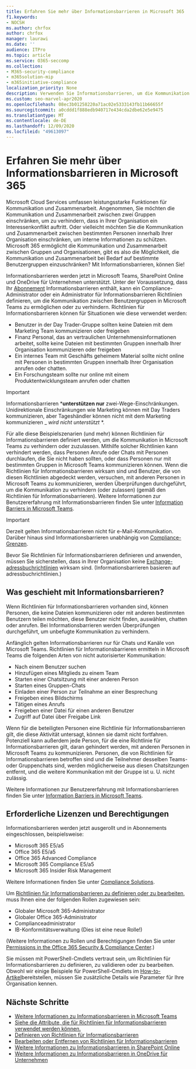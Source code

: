```yaml
---
title: Erfahren Sie mehr über Informationsbarrieren in Microsoft 365
f1.keywords:
- NOCSH
ms.author: chrfox
author: chrfox
manager: laurawi
ms.date: ''
audience: ITPro
ms.topic: article
ms.service: O365-seccomp
ms.collection:
- M365-security-compliance
- m365solution-mip
- m365initiative-compliance
localization_priority: None
description: Verwenden Sie Informationsbarrieren, um die Kommunikation mit Microsoft Teams in Ihrer Organisation sicherzustellen.
ms.custom: seo-marvel-apr2020
ms.openlocfilehash: 08ec3b01258220a71ac02e5333143fb11b66655f
ms.sourcegitcommit: a0cddd1f888edb940717e434cda2dbe62e5e9475
ms.translationtype: MT
ms.contentlocale: de-DE
ms.lasthandoff: 12/09/2020
ms.locfileid: "49613097"
---
```

# <a name="learn-about-information-barriers-in-microsoft-365"></a>Erfahren Sie mehr über Informationsbarrieren in Microsoft 365

Microsoft Cloud Services umfassen leistungsstarke Funktionen für Kommunikation und Zusammenarbeit. Angenommen, Sie möchten die Kommunikation und Zusammenarbeit zwischen zwei Gruppen einschränken, um zu verhindern, dass in Ihrer Organisation ein Interessenkonflikt auftritt. Oder vielleicht möchten Sie die Kommunikation und Zusammenarbeit zwischen bestimmten Personen innerhalb Ihrer Organisation einschränken, um interne Informationen zu schützen. Microsoft 365 ermöglicht die Kommunikation und Zusammenarbeit zwischen Gruppen und Organisationen, gibt es also die Möglichkeit, die Kommunikation und Zusammenarbeit bei Bedarf auf bestimmte Benutzergruppen einzuschränken? Mit Informationsbarrieren, können Sie! 

Informationsbarrieren werden jetzt in Microsoft Teams, SharePoint Online und OneDrive für Unternehmen unterstützt. Unter der Voraussetzung, dass Ihr [Abonnement](#required-licenses-and-permissions) Informationsbarrieren enthält, kann ein Compliance-Administrator oder ein Administrator für Informationsbarrieren Richtlinien definieren, um die Kommunikation zwischen Benutzergruppen in Microsoft Teams zu ermöglichen oder zu verhindern. Richtlinien für Informationsbarrieren können für Situationen wie diese verwendet werden:

- Benutzer in der Day Trader-Gruppe sollten keine Dateien mit dem Marketing Team kommunizieren oder freigeben
- Finanz Personal, das an vertraulichen Unternehmensinformationen arbeitet, sollte keine Dateien mit bestimmten Gruppen innerhalb Ihrer Organisation kommunizieren oder freigeben
- Ein internes Team mit Geschäfts geheimem Material sollte nicht online mit Personen in bestimmten Gruppen innerhalb Ihrer Organisation anrufen oder chatten.
- Ein Forschungsteam sollte nur online mit einem Produktentwicklungsteam anrufen oder chatten

> [!IMPORTANT]
> Informationsbarrieren ***unterstützen nur** zwei-Wege-Einschränkungen. Unidirektionale Einschränkungen wie Marketing können mit Day Traders kommunizieren, aber Tageshändler können nicht mit dem Marketing kommunizieren _ *_wird nicht unterstützt_* *.

Für alle diese Beispielszenarien (und mehr) können Richtlinien für Informationsbarrieren definiert werden, um die Kommunikation in Microsoft Teams zu verhindern oder zuzulassen. Mithilfe solcher Richtlinien kann verhindert werden, dass Personen Anrufe oder Chats mit Personen durchlaufen, die Sie nicht haben sollten, oder dass Personen nur mit bestimmten Gruppen in Microsoft Teams kommunizieren können. Wenn die Richtlinien für Informationsbarrieren wirksam sind und Benutzer, die von diesen Richtlinien abgedeckt werden, versuchen, mit anderen Personen in Microsoft Teams zu kommunizieren, werden Überprüfungen durchgeführt, um die Kommunikation zu verhindern (oder zulassen) (gemäß den Richtlinien für Informationsbarrieren). Weitere Informationen zur Benutzererfahrung mit Informationsbarrieren finden Sie unter [Information Barriers in Microsoft Teams](https://docs.microsoft.com/MicrosoftTeams/information-barriers-in-teams).

> [!IMPORTANT]
> Derzeit gelten Informationsbarrieren nicht für e-Mail-Kommunikation. Darüber hinaus sind Informationsbarrieren unabhängig von [Compliance-Grenzen](set-up-compliance-boundaries.md).<p>Bevor Sie Richtlinien für Informationsbarrieren definieren und anwenden, müssen Sie sicherstellen, dass in Ihrer Organisation keine [Exchange-adressbuchrichtlinien](https://docs.microsoft.com/exchange/address-books/address-book-policies/address-book-policies) wirksam sind. (Informationsbarrieren basieren auf adressbuchrichtlinien.) 

## <a name="what-happens-with-information-barriers"></a>Was geschieht mit Informationsbarrieren?

Wenn Richtlinien für Informationsbarrieren vorhanden sind, können Personen, die keine Dateien kommunizieren oder mit anderen bestimmten Benutzern teilen möchten, diese Benutzer nicht finden, auswählen, chatten oder anrufen. Bei Informationsbarrieren werden Überprüfungen durchgeführt, um unbefugte Kommunikation zu verhindern.

Anfänglich gelten Informationsbarrieren nur für Chats und Kanäle von Microsoft Teams. Richtlinien für Informationsbarrieren ermitteln in Microsoft Teams die folgenden Arten von nicht autorisierter Kommunikation:

- Nach einem Benutzer suchen
- Hinzufügen eines Mitglieds zu einem Team
- Starten einer Chatsitzung mit einer anderen Person
- Starten eines Gruppen-Chats
- Einladen einer Person zur Teilnahme an einer Besprechung
- Freigeben eines Bildschirms
- Tätigen eines Anrufs
- Freigeben einer Datei für einen anderen Benutzer
- Zugriff auf Datei über Freigabe Link 

Wenn für die beteiligten Personen eine Richtlinie für Informationsbarrieren gilt, die diese Aktivität untersagt, können sie damit nicht fortfahren. Potenziell kann außerdem jede Person, für die eine Richtlinie für Informationsbarrieren gilt, daran gehindert werden, mit anderen Personen in Microsoft Teams zu kommunizieren. Personen, die von Richtlinien für Informationsbarrieren betroffen sind und die Teilnehmer desselben Teams- oder Gruppenchats sind, werden möglicherweise aus diesen Chatsitzungen entfernt, und die weitere Kommunikation mit der Gruppe ist u. U. nicht zulässig.

Weitere Informationen zur Benutzererfahrung mit Informationsbarrieren finden Sie unter [Information Barriers in Microsoft Teams](https://docs.microsoft.com/MicrosoftTeams/information-barriers-in-teams).

## <a name="required-licenses-and-permissions"></a>Erforderliche Lizenzen und Berechtigungen

Informationsbarrieren werden jetzt ausgerollt und in Abonnements eingeschlossen, beispielsweise:

- Microsoft 365 E5/a5
- Office 365 E5/a5
- Office 365 Advanced Compliance
- Microsoft 365 Compliance E5/a5
- Microsoft 365 Insider Risk Management

Weitere Informationen finden Sie unter [Compliance Solutions](https://products.office.com/business/security-and-compliance/compliance-solutions).

Um [Richtlinien für Informationsbarrieren zu definieren oder zu bearbeiten](information-barriers-policies.md), muss Ihnen eine der folgenden Rollen zugewiesen sein:

- Globaler Microsoft 365-Administrator
- Globaler Office 365-Administrator
- Complianceadministrator
- IB-Konformitätsverwaltung (Dies ist eine neue Rolle!)

(Weitere Informationen zu Rollen und Berechtigungen finden Sie unter [Permissions in the Office 365 Security & Compliance Center](../security/office-365-security/protect-against-threats.md).)

Sie müssen mit PowerShell-Cmdlets vertraut sein, um Richtlinien für Informationsbarrieren zu definieren, zu validieren oder zu bearbeiten. Obwohl wir einige Beispiele für PowerShell-Cmdlets im [How-to-Artikel](information-barriers-policies.md)bereitstellen, müssen Sie zusätzliche Details wie Parameter für Ihre Organisation kennen.

## <a name="next-steps"></a>Nächste Schritte

- [Weitere Informationen zu Informationsbarrieren in Microsoft Teams](https://docs.microsoft.com/MicrosoftTeams/information-barriers-in-teams)
- [Siehe die Attribute, die für Richtlinien für Informationsbarrieren verwendet werden können.](information-barriers-attributes.md)
- [Definieren von Richtlinien für Informationsbarrieren](information-barriers-policies.md)
- [Bearbeiten oder Entfernen von Richtlinien für Informationsbarrieren](information-barriers-edit-segments-policies.md)
- [Weitere Informationen zu Informationsbarrieren in SharePoint Online](https://docs.microsoft.com/sharepoint/information-barriers)
- [Weitere Informationen zu Informationsbarrieren in OneDrive für Unternehmen](https://docs.microsoft.com/onedrive/information-barriers)
